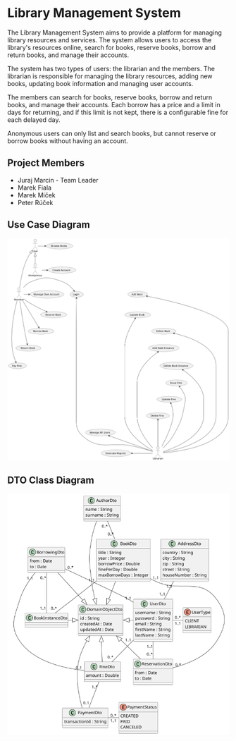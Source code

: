 # Library Management System

The Library Management System aims to provide a platform for managing library
resources and services.
The system allows users to access the library's resources online, search for
books, reserve books, borrow and return books, and manage their accounts.

The system has two types of users: the librarian and the members.
The librarian is responsible for managing the library resources, adding new
books, updating book information and managing user accounts.

The members can search for books, reserve books, borrow and return books, and
manage their accounts.
Each borrow has a price and a limit in days for returning, and if this limit is
not kept, there is a configurable fine for each delayed day.

Anonymous users can only list and search books, but cannot reserve or borrow
books without having an account.

## Project Members

- Juraj Marcin - Team Leader
- Marek Fiala
- Marek Miček
- Peter Rúček

## Use Case Diagram

![Use Case Diagram](./UseCaseDiagram.png)

## DTO Class Diagram

![DTO Class Diagram](./DtoClassDiagram.png)